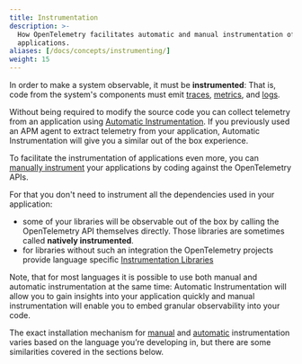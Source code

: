 ```yaml
---
title: Instrumentation
description: >-
  How OpenTelemetry facilitates automatic and manual instrumentation of
  applications.
aliases: [/docs/concepts/instrumenting/]
weight: 15
---
```


In order to make a system observable, it must be **instrumented**: That is, code
from the system's components must emit
[traces](/docs/concepts/observability-primer/#distributed-traces),
[metrics](/docs/concepts/observability-primer/#reliability--metrics), and
[logs](/docs/concepts/observability-primer/#logs).

Without being required to modify the source code you can collect telemetry from
an application using [Automatic Instrumentation](./automatic/). If you
previously used an APM agent to extract telemetry from your application,
Automatic Instrumentation will give you a similar out of the box experience.

To facilitate the instrumentation of applications even more, you can
[manually instrument](./manual/) your applications by coding against the
OpenTelemetry APIs.

For that you don't need to instrument all the dependencies used in your
application:

- some of your libraries will be observable out of the box by calling the
  OpenTelemetry API themselves directly. Those libraries are sometimes called
  **natively instrumented**.
- for libraries without such an integration the OpenTelemetry projects provide
  language specific [Instrumentation Libraries][]

Note, that for most languages it is possible to use both manual and automatic
instrumentation at the same time: Automatic Instrumentation will allow you to
gain insights into your application quickly and manual instrumentation will
enable you to embed granular observability into your code.

The exact installation mechanism for [manual](./manual/) and
[automatic](./automatic/) instrumentation varies based on the language you’re
developing in, but there are some similarities covered in the sections below.

[instrumentation libraries]:
  /docs/specs/otel/overview/#instrumentation-libraries
